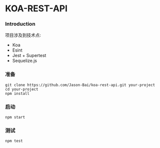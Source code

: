 # KOA-REST-API

### Introduction

项目涉及到技术点:

* Koa
* Esint
* Jest + Supertest
* Sequelize.js

### 准备

```
git clone https://github.com/Jason-Bai/koa-rest-api.git your-project
cd your-project
npm install
```

### 启动

```
npm start
```

### 测试

```
npm test
```
